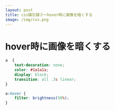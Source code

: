 ```yaml
---
layout: post
title: css備忘録③～hover時に画像を暗くする
image: /img/css.png
---
```


# hover時に画像を暗くする

```css
a  {
    text-decoration: none;
    color: #1a1a1a;
    display: block;
    transition: all .3s linear;
}

a:hover {
    filter: brightness(50%);
}
```